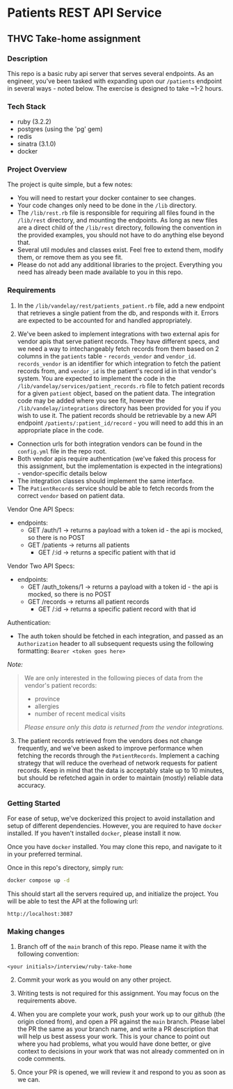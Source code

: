 # Patients REST API Service
## THVC Take-home assignment

### Description
This repo is a basic ruby api server that serves several endpoints. As an engineer, you've been tasked with expanding upon our `/patients` endpoint in several ways - noted below. The exercise is designed to take ~1-2 hours.

### Tech Stack
- ruby (3.2.2)
- postgres (using the 'pg' gem)
- redis
- sinatra (3.1.0)
- docker

### Project Overview
The project is quite simple, but a few notes:
- You will need to restart your docker container to see changes.
- Your code changes only need to be done in the `/lib` directory.
- The `/lib/rest.rb` file is responsible for requiring all files found in the `/lib/rest` directory, and mounting the endpoints. As long as new files are a direct child of the `/lib/rest` directory, following the convention in the provided examples, you should not have to do anything else beyond that.
- Several util modules and classes exist. Feel free to extend them, modify them, or remove them as you see fit.
- Please do not add any additional libraries to the project. Everything you need has already been made available to you in this repo.

### Requirements
1. In the `/lib/vandelay/rest/patients_patient.rb` file, add a new endpoint that retrieves a single patient from the db, and responds with it. Errors are expected to be accounted for and handled appropriately.

2. We've been asked to implement integrations with two external apis for vendor apis that serve patient records. They have different specs, and we need a way to intechangeably fetch records from them based on 2 columns in the `patients` table - `records_vendor` and `vendor_id`. `records_vendor` is an identifier for which integration to fetch the patient records from, and `vendor_id` is the patient's record id in that vendor's system. You are expected to implement the code in the `/lib/vandelay/services/patient_records.rb` file to fetch patient records for a given `patient` object, based on the patient data. The integration code may be added where you see fit, however the `/lib/vandelay/integrations` directory has been provided for you if you wish to use it. The patient records should be retrievable by a new API endpoint `/patients/:patient_id/record` - you will need to add this in an appropriate place in the code.

- Connection urls for both integration vendors can be found in the `config.yml` file in the repo root.
- Both vendor apis require authentication (we've faked this process for this assignment, but the implementation is expected in the integrations) - vendor-specific details below
- The integration classes should implement the same interface.
- The `PatientRecords` service should be able to fetch records from the correct `vendor` based on patient data.

Vendor One API Specs:
- endpoints:
  - GET /auth/1 -> returns a payload with a token id - the api is mocked, so there is no POST
  - GET /patients -> returns all patients
    - GET /:id -> returns a specific patient with that id

Vendor Two API Specs:
- endpoints:
  - GET /auth_tokens/1 -> returns a payload with a token id - the api is mocked, so there is no POST
  - GET /records -> returns all patient records
    - GET /:id -> returns a specific patient record with that id

Authentication:
- The auth token should be fetched in each integration, and passed as an `Authorization` header to all subsequent requests using the following formatting: `Bearer <token goes here>`

*Note:*
> We are only interested in the following pieces of data from the vendor's patient records:
> - province
> - allergies
> - number of recent medical visits
>
> *Please ensure only this data is returned from the vendor integrations.*


3. The patient records retrieved from the vendors does not change frequently, and we've been asked to improve performance when fetching the records through the `PatientRecords`. Implement a caching strategy that will reduce the overhead of network requests for patient records. Keep in mind that the data is acceptably stale up to 10 minutes, but should be refetched again in order to maintain (mostly) reliable data accuracy.

### Getting Started
For ease of setup, we've dockerized this project to avoid installation and setup of different dependencies. However, you are required to have `docker` installed. If you haven't installed `docker`, please install it now.

Once you have `docker` installed. You may clone this repo, and navigate to it in your preferred terminal.

Once in this repo's directory, simply run:

```bash
docker compose up -d
```

This should start all the servers required up, and initialize the project. You will be able to test the API at the following url:
```
http://localhost:3087
```

### Making changes
1. Branch off of the `main` branch of this repo. Please name it with the following convention:
```
<your initials>/interview/ruby-take-home
```

2. Commit your work as you would on any other project.

3. Writing tests is not required for this assignment. You may focus on the requirements above.

4. When you are complete your work, push your work up to our github (the origin cloned from), and open a PR against the `main` branch. Please label the PR the same as your branch name, and write a PR description that will help us best assess your work. This is your chance to point out where you had problems, what you would have done better, or give context to decisions in your work that was not already commented on in code comments.

5. Once your PR is opened, we will review it and respond to you as soon as we can.

